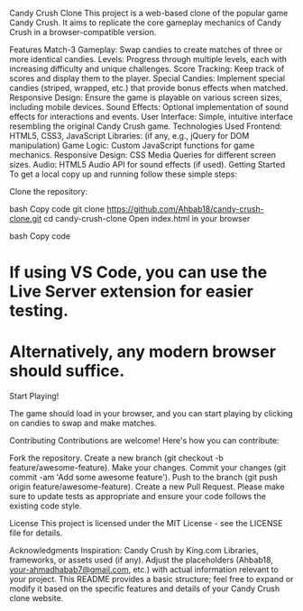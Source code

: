 Candy Crush Clone
This project is a web-based clone of the popular game Candy Crush. It aims to replicate the core gameplay mechanics of Candy Crush in a browser-compatible version.

Features
Match-3 Gameplay: Swap candies to create matches of three or more identical candies.
Levels: Progress through multiple levels, each with increasing difficulty and unique challenges.
Score Tracking: Keep track of scores and display them to the player.
Special Candies: Implement special candies (striped, wrapped, etc.) that provide bonus effects when matched.
Responsive Design: Ensure the game is playable on various screen sizes, including mobile devices.
Sound Effects: Optional implementation of sound effects for interactions and events.
User Interface: Simple, intuitive interface resembling the original Candy Crush game.
Technologies Used
Frontend: HTML5, CSS3, JavaScript 
Libraries: (if any, e.g., jQuery for DOM manipulation)
Game Logic: Custom JavaScript functions for game mechanics.
Responsive Design: CSS Media Queries for different screen sizes.
Audio: HTML5 Audio API for sound effects (if used).
Getting Started
To get a local copy up and running follow these simple steps:

Clone the repository:

bash
Copy code
git clone https://github.com/Ahbab18/candy-crush-clone.git
cd candy-crush-clone
Open index.html in your browser

bash
Copy code
# If using VS Code, you can use the Live Server extension for easier testing.
# Alternatively, any modern browser should suffice.
Start Playing!

The game should load in your browser, and you can start playing by clicking on candies to swap and make matches.

Contributing
Contributions are welcome! Here's how you can contribute:

Fork the repository.
Create a new branch (git checkout -b feature/awesome-feature).
Make your changes.
Commit your changes (git commit -am 'Add some awesome feature').
Push to the branch (git push origin feature/awesome-feature).
Create a new Pull Request.
Please make sure to update tests as appropriate and ensure your code follows the existing code style.

License
This project is licensed under the MIT License - see the LICENSE file for details.

Acknowledgments
Inspiration: Candy Crush by King.com
Libraries, frameworks, or assets used (if any).
Adjust the placeholders (Ahbab18, your-ahmadhabab7@gmail.com, etc.) with actual information relevant to your project. This README provides a basic structure; feel free to expand or modify it based on the specific features and details of your Candy Crush clone website.
